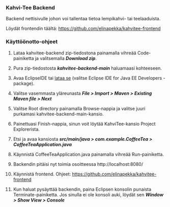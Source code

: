 ### Kahvi-Tee Backend
Backend nettisivulle johon voi tallentaa tietoa lempikahvi- tai teelaaduista.

Löydät frontendin täältä: https://github.com/elinapekka/kahvitee-frontend

### Käyttöönotto-ohjeet

1. Lataa kahvitee-backend zip-tiedostona painamalla vihreää Code-painiketta ja valitsemalla ***Download zip***.

2. Pura zip-tiedostosta ***kahvitee-backend-main*** haluamaasi kohteeseen. 

3. Avaa EclipseIDE tai <a href="https://eclipseide.org/">lataa se</a> (valitse Eclipse IDE for Java EE Developers -package).

4. Valitse vasemmasta yläreunasta ***File > Import > Maven > Existing Maven file > Next***

5. Valitse Root directory painamalla Browse-nappia ja valitse juuri purkamasi kahvitee-backend-main-kansio. 

6. Painettuasi Finish-nappia, sinun voit löytää KahviTee-kansio Project Explorerista. 

7. Etsi ja avaa kansiosta ***src/main/java > com.example.CoffeeTea > CoffeeTeaApplication.java***

8. Käynnistä CoffeeTeaApplication.java painamalla vihreää Run-painiketta. 

9. Backendin pitäisi nyt toimia osoitteessa http://localhost:8080/

9. Käynnistä frontend. Ohjeet: https://github.com/elinapekka/kahvitee-frontend

10. Kun haluat pysäyttää backendin, paina Eclipsen konsolin punaista Terminate-painiketta. Jos sinulla ei ole konsoli auki, löydät sen ***Window > Show View > Console***